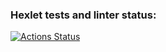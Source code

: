 ### Hexlet tests and linter status:
[![Actions Status](https://github.com/sazanik/js-playwright-project-90/actions/workflows/hexlet-check.yml/badge.svg)](https://github.com/sazanik/js-playwright-project-90/actions)